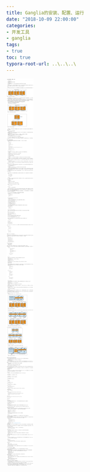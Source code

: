 ```yaml
---
title: Ganglia的安装、配置、运行
date: "2018-10-09 22:00:00"
categories:
- 开发工具
- ganglia
tags:
- true
toc: true
typora-root-url: ..\..\..\
---
```





![1546107489393](/img/1546107489393.png)